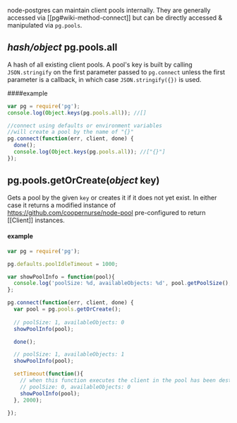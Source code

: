 node-postgres can maintain client pools internally.  They are generally accessed via [[pg#wiki-method-connect]] but can be directly accessed & manipulated via `pg.pools`.

## <em>hash/object</em> pg.pools.all

A hash of all existing client pools.  A pool's key is built by calling `JSON.stringify` on the first parameter passed to `pg.connect` unless the first parameter is a callback, in which case `JSON.stringify({})` is used.

####example

```js
var pg = require('pg');
console.log(Object.keys(pg.pools.all)); //[]

//connect using defaults or environment variables
//will create a pool by the name of "{}"
pg.connect(function(err, client, done) {
  done();
  console.log(Object.keys(pg.pools.all)); //["{}"]
});
```

## pg.pools.getOrCreate(<em>object</em> key)

Gets a pool by the given `key` or creates it if it does not yet exist.  In either case it returns a modified instance of https://github.com/coopernurse/node-pool pre-configured to return [[Client]] instances.

#### example

```js
var pg = require('pg');

pg.defaults.poolIdleTimeout = 1000;

var showPoolInfo = function(pool){
  console.log('poolSize: %d, availableObjects: %d', pool.getPoolSize(), pool.availableObjectsCount()); 
};

pg.connect(function(err, client, done) {
  var pool = pg.pools.getOrCreate();
  
  // poolSize: 1, availableObjects: 0
  showPoolInfo(pool);

  done();

  // poolSize: 1, availableObjects: 1
  showPoolInfo(pool);

  setTimeout(function(){
    // when this function executes the client in the pool has been destroyed and removed from the pool
    // poolSize: 0, availableObjects: 0
    showPoolInfo(pool);
  }, 2000);

});
```